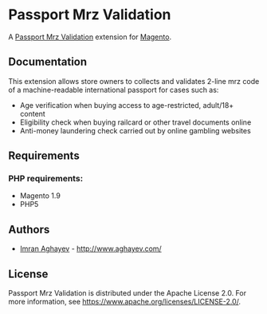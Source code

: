 Passport Mrz Validation
===========

A [Passport Mrz Validation][Passport Mrz Validation] extension for [Magento](https://magento.com/).

Documentation
-------------

This extension allows store owners to collects and validates 2-line mrz code of a machine-readable international passport for cases such as: 

* Age verification when buying access to age-restricted, adult/18+ content
* Eligibility check when buying railcard or other travel documents online
* Anti-money laundering check carried out by online gambling websites

Requirements
------------

### PHP requirements:
* Magento 1.9
* PHP5

Authors
-------

* [Imran Aghayev](http://github.com/aghayev) -
  <http://www.aghayev.com/>


License
-------

Passport Mrz Validation is distributed under the Apache License 2.0. For more information, see <https://www.apache.org/licenses/LICENSE-2.0/>.


[Passport Mrz Validation]:		https://github.com/aghayev/passportmrzvalidation-magento/

